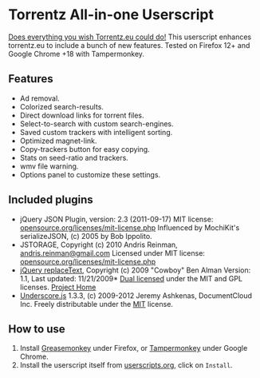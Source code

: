 Torrentz All-in-one Userscript
==============================

[Does everything you wish Torrentz.eu could do!](http://userscripts.org/scripts/show/125001)
This userscript enhances torrentz.eu to include a bunch of new features. Tested on Firefox 12+ and Google Chrome +18 with Tampermonkey.

Features
--------

* Ad removal.
* Colorized search-results.
* Direct download links for torrent files.
* Select-to-search with custom search-engines.
* Saved custom trackers with intelligent sorting.
* Optimized magnet-link.
* Copy-trackers button for easy copying.
* Stats on seed-ratio and trackers.
* wmv file warning.
* Options panel to customize these settings.

Included plugins
----------------

* jQuery JSON Plugin, version: 2.3 (2011-09-17)
  MIT license: [opensource.org/licenses/mit-license.php](http://www.opensource.org/licenses/mit-license.php)
  Influenced by MochiKit's serializeJSON, (c) 2005 by Bob Ippolito.
* JSTORAGE, Copyright (c) 2010 Andris Reinman, andris.reinman@gmail.com
  Licensed under MIT license: [opensource.org/licenses/mit-license.php](http://www.opensource.org/licenses/mit-license.php)
* [jQuery replaceText](http://github.com/cowboy/jquery-replacetext/), Copyright (c) 2009 "Cowboy" Ben Alman
  Version: 1.1, Last updated: 11/21/2009*
  [Dual licensed](http://benalman.com/about/license/) under the MIT and GPL licenses.
  [Project Home](http://benalman.com/projects/jquery-replacetext-plugin/)
* [Underscore.js](http://documentcloud.github.com/underscore) 1.3.3, (c) 2009-2012 Jeremy Ashkenas, DocumentCloud Inc.
  Freely distributable under the [MIT](http://www.opensource.org/licenses/mit-license.php) license.

How to use
----------

1. Install [Greasemonkey](https://addons.mozilla.org/en-US/firefox/addon/greasemonkey/) under Firefox, or [Tampermonkey](https://chrome.google.com/webstore/detail/dhdgffkkebhmkfjojejmpbldmpobfkfo) under Google Chrome.
2. Install the userscript itself from [userscripts.org](http://userscripts.org/scripts/show/125001), click on `Install`.
